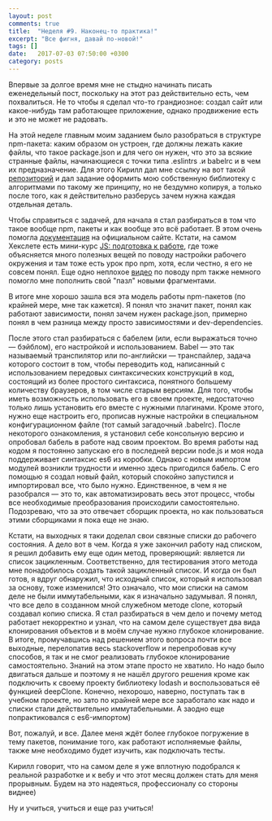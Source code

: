 ```yaml
---
layout: post
comments: true
title:  "Неделя #9. Наконец-то практика!"
excerpt: "Все фигня, давай по-новой!"
tags: []
date:   2017-07-03 07:50:00 +0300
category: posts
---
```

Впервые за долгое время мне не стыдно начинать писать еженедельный пост, поскольку на этот раз действительно есть, чем похвалиться. Не то чтобы я сделал что-то грандиозное: создал сайт или какое-нибудь там работающее приложение, однако продвижение есть и это не  может не радовать.

На этой неделе главным моим  заданием было разобраться в структуре npm-пакета: каким образом он устроен, где должны лежать какие файлы, что такое package.json и для чего он нужен, что это за всякие странные файлы, начинающиеся с точки типа .eslintrs .и babelrc и в чем их предназначение. Для этого Кирилл дал мне ссылку на вот такой [репозиторий](https://github.com/hexlet-boilerplates/nodejs-package) и дал задание оформить мою собственную библиотеку с алгоритмами по такому же принципу, но не бездумно копируя, а только после того, как я действительно разберусь зачем нужна каждая отдельная деталь.

Чтобы справиться с задачей, для начала я стал разбираться в том что такое вообще npm, пакеты и как вообще это всё работает. В этом очень помогла [документация](https://docs.npmjs.com/) на официальном сайте. Кстати, на самом Хекслете есть мини-курс [JS: подготовка к работе](https://ru.hexlet.io/courses/javascript_setup), где тоже объясняется много полезных вещей по поводу настройки рабочего окружения и там тоже есть урок про npm, хотя, если честно, я его не совсем понял. Еще одно неплохое [видео](https://www.youtube.com/watch?v=2e0hbjtUT-4) по поводу npm также немного помогло мне пополнить свой "пазл" новыми фрагментами.

В итоге мне хорошо зашла вся эта модель работы npm-пакетов (по крайней мере, мне так кажется). Я понял что значит пакет, понял как работают зависимости, понял зачем нужен package.json, примерно понял в чем разница между просто зависимостями и dev-dependencies.

После этого стал разбираться с бабелем (или, если выражаться точно — бэйблом), его настройкой и использованием. Babel — это так называемый транспилятор или по-английски — транспайлер, задача которого состоит в том, чтобы переводить код, написанный с использованием передовых синтаксических конструкций в код, состоящий из более простого синтаксиса, понятного большему количеству браузеров, в том числе старым версиям. Для того, чтобы иметь возможность использовать его в своем проекте, недостаточно только лишь установить его вместе с нужными плагинами. Кроме этого, нужно еще настроить его, прописав нужные настройки в  специальном конфигурационном файле (тот самый загадочный .babelrc). После некоторого ознакомления, я установил себе консольную версию и опробовал бабель в работе над своим проектом. Во время работы над кодом я постоянно запускаю его в последней версии node.js и моя нода поддерживает синтаксис es6 из коробки. Однако с новым импортом модулей возникли трудности и именно здесь пригодился бабель. С его помощью я создал новый файл, который спокойно запустился и импортировал все, что было нужно. Единственное, в чем я не разобрался — это то, как автоматизировать весь этот процесс, чтобы все необходимые преобразования происходили самостоятельно. Подозреваю, что за это отвечает сборщик проекта, но как пользоваться этими сборщиками я пока еще не знаю.

Кстати, на выходных я таки доделал свои связные списки до рабочего состояния. А дело вот в чем. Когда я уже закончил работу над списком, я решил добавить ему еще один метод, проверяющий: является ли список зацикленным. Соответственно, для тестирования этого метода мне понадобилось создать такой зацикленный список. И когда он был готов, я вдруг обнаружил, что исходный список, который я использовал за основу, тоже изменился! Это означало, что мои списки на самом деле не были иммутабельными, как я изначально задумывал. Я понял, что все дело в созданном мной служебном методе clone, который создавал копию списка. Я стал разбираться в чем дело и почему метод работает некорректно и узнал, что на самом деле существует два вида клонирования объектов и в моём случае нужно глубокое клонирование. В итоге, промучавшись над решением этого вопроса почти все выходные, перелопатив весь stackoverflow и перепробовав кучу способов, я так и не смог реализовать глубокое клонирование самостоятельно. Знаний на этом этапе просто не хватило. Но надо было двигаться дальше и поэтому я не нашёл другого решения кроме как подключить к своему проекту библиотеку lodash и воспользоваться её функцией deepClone. Конечно, нехорошо, наверно, поступать так в учебном проекте, но зато по крайней мере все заработало как надо и списки стали действительно иммутабельными. А заодно еще попрактиковался с es6-импортом)

Вот, пожалуй, и все. Далее меня ждёт более глубокое погружение в тему пакетов, понимание того, как работают исполняемые файлы, также мне необходимо будет изучить, как подключать тесты.

Кирилл говорит, что на самом деле я уже вплотную подобрался к реальной разработке и к вебу и что этот месяц должен стать для меня прорывным. Будем на это надеяться, профессионалу со стороны виднее)

Ну и учиться, учиться и еще раз учиться!
